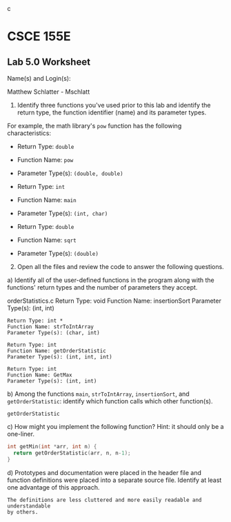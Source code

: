 c
# CSCE 155E
## Lab 5.0 Worksheet

Name(s) and Login(s):

Matthew Schlatter - Mschlatt

1. Identify three functions you've used prior to this lab and
identify the return type, the function identifier (name) and
its parameter types.

For example, the math library's `pow` function has the following
characteristics:
  * Return Type: `double`
  * Function Name: `pow`
  * Parameter Type(s): `(double, double)`


  * Return Type: `int`
  * Function Name: `main`
  * Parameter Type(s): `(int, char)`

  * Return Type: `double`
  * Function Name: `sqrt`
  * Parameter Type(s): `(double)`


2. Open all the files and review the code to answer the following
questions.

  a) Identify all of the user-defined functions in the program
  along with the functions' return types and the number of parameters
  they accept.

  orderStatistics.c
    Return Type: void
    Function Name: insertionSort
    Parameter Type(s): (int, int)

    Return Type: int *
    Function Name: strToIntArray
    Parameter Type(s): (char, int)

    Return Type: int
    Function Name: getOrderStatistic
    Parameter Type(s): (int, int, int)

    Return Type: int
    Function Name: GetMax
    Parameter Type(s): (int, int)

  b) Among the functions `main`, `strToIntArray`, `insertionSort`,
  and `getOrderStatistic`: identify which function calls which
  other function(s).

    getOrderStatistic

  c) How might you implement the following function?  Hint: it
  should only be a one-liner.
  ```c
  int getMin(int *arr, int n) {
    return getOrderStatistic(arr, n, n-1);
  }
  ```

  d) Prototypes and documentation were placed in the header file
  and function definitions were placed into a separate source file.
  Identify at least one advantage of this approach.

    The definitions are less cluttered and more easily readable and understandable
    by others.

